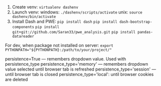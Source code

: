 1. Create venv:
`virtualenv dashenv`
2. Launch venv:
windows:
`./dashenv/scripts/activate`
unix:
`source dashenv/bin/activate`
3. Install Dash and PWE:
`pip install dash`
`pip install dash-bootstrap-components`
`pip install git+git://github.com/Saran33/pwe_analysis.git`
`pip install pandas-datareader`

For dev, when package not installed on server:
`export PYTHONPATH="${PYTHONPATH}:/path/to/your/project/"`

persistence=True — remembers dropdown value. Used with persistence_type
persistence_type='memory'  — remembers dropdown value selected until browser tab is refreshed
persistence_type='session' — until browser tab is closed
persistence_type='local': until browser cookies are deleted
